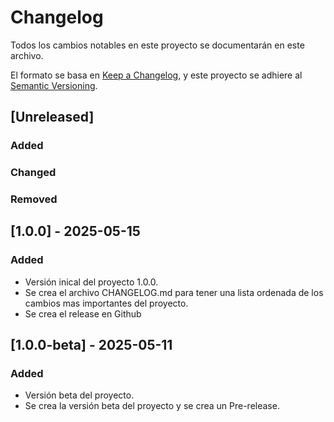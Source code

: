 # Changelog

Todos los cambios notables en este proyecto se documentarán en este archivo.

El formato se basa en [Keep a Changelog](https://keepachangelog.com/en/1.1.0/), y este proyecto se adhiere al [Semantic Versioning](https://semver.org/spec/v2.0.0.html).

## [Unreleased]

### Added

### Changed

### Removed

## [1.0.0] - 2025-05-15
### Added
- Versión inical del proyecto 1.0.0.
- Se crea el archivo CHANGELOG.md para tener una lista ordenada de los cambios mas importantes del proyecto.
- Se crea el release en Github

## [1.0.0-beta] - 2025-05-11
### Added
- Versión beta del proyecto.
- Se crea la versión beta del proyecto y se crea un Pre-release.

